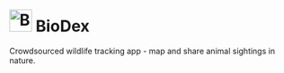 # <img src="https://eternia.fr/public/media//platine/ressources/pokedex.png" alt="BioDex Logo" width="40"> BioDex

Crowdsourced wildlife tracking app - map and share animal sightings in nature.
